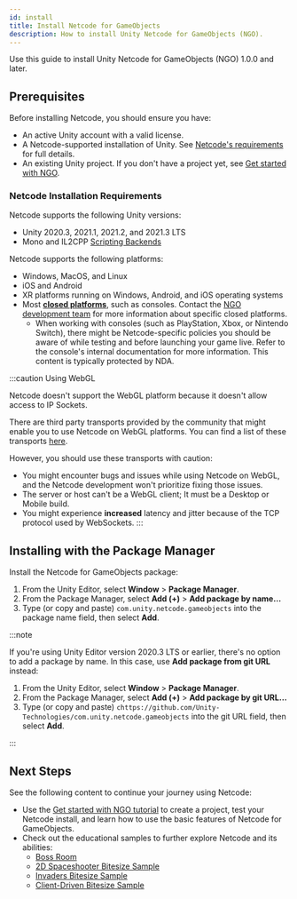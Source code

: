 ```yaml
---
id: install
title: Install Netcode for GameObjects
description: How to install Unity Netcode for GameObjects (NGO). 
---
```


Use this guide to install Unity Netcode for GameObjects (NGO) 1.0.0 and later.

## Prerequisites

Before installing Netcode, you should ensure you have:

- An active Unity account with a valid license.
- A Netcode-supported installation of Unity. See [Netcode's requirements](#netcode-installation-requirements) for full details.
- An existing Unity project. If you don't have a project yet, see [Get started with NGO](../tutorials/get-started-with-ngo.md).

### Netcode Installation Requirements

Netcode supports the following Unity versions:

- Unity 2020.3, 2021.1, 2021.2, and 2021.3 LTS <!--Confirm versions-->
- Mono and IL2CPP [Scripting Backends](https://docs.unity3d.com/Manual/scripting-backends.html)

Netcode supports the following platforms:

- Windows, MacOS, and Linux
- iOS and Android
- XR platforms running on Windows, Android, and iOS operating systems
- Most [**closed platforms**](https://unity.com/platform-installation), such as consoles. Contact the [NGO development team](https://discord.com/channels/449263083769036810/563033158480691211) for more information about specific closed platforms.
  - When working with consoles (such as PlayStation, Xbox, or Nintendo Switch), there might be Netcode-specific policies you should be aware of while testing and before launching your game live. Refer to the console's internal documentation for more information. This content is typically protected by NDA.

:::caution Using WebGL

Netcode doesn't support the WebGL platform because it doesn't allow access to IP Sockets.

There are third party transports provided by the community that might enable you to use Netcode on WebGL platforms. You can find a list of these transports [here](https://github.com/Unity-Technologies/multiplayer-community-contributions#transports).

However, you should use these transports with caution:

- You might encounter bugs and issues while using Netcode on WebGL, and the Netcode development won't prioritize fixing those issues.
- The server or host can't be a WebGL client; It must be a Desktop or Mobile build.
- You might experience **increased** latency and jitter because of the TCP protocol used by WebSockets.
:::

## Installing with the Package Manager

Install the Netcode for GameObjects package:

1. From the Unity Editor, select **Window** > **Package Manager**.
2. From the Package Manager, select **Add (+)** > **Add package by name…**
3. Type (or copy and paste) `com.unity.netcode.gameobjects` into the package name field, then select **Add**.

:::note

If you're using Unity Editor version 2020.3 LTS or earlier, there's no option to add a package by name. In this case, use **Add package from git URL** instead:

1. From the Unity Editor, select **Window** > **Package Manager**.
2. From the Package Manager, select **Add (+)** > **Add package by git URL…**
3. Type (or copy and paste) `chttps://github.com/Unity-Technologies/com.unity.netcode.gameobjects` into the git URL field, then select **Add**.

:::

## Next Steps

See the following content to continue your journey using Netcode:

- Use the [Get started with NGO tutorial](../tutorials/get-started-with-ngo.md) to create a project, test your Netcode install, and learn how to use the basic features of Netcode for GameObjects.
- Check out the educational samples to further explore Netcode and its abilities:
  - [Boss Room](../learn/bossroom/getting-started-boss-room.md)
  - [2D Spaceshooter Bitesize Sample](../learn/bitesize/bitesize-spaceshooter.md)
  - [Invaders Bitesize Sample](../learn/bitesize/bitesize-invaders.md)
  - [Client-Driven Bitesize Sample](../learn/bitesize/bitesize-clientdriven.md)

